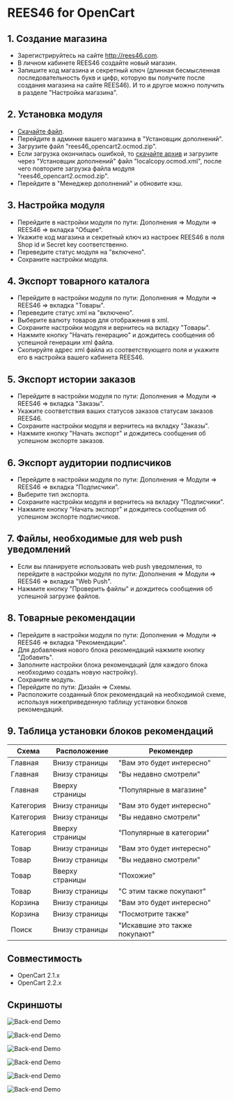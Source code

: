 # REES46 for OpenCart

## 1. Создание магазина

* Зарегистрируйтесь на сайте http://rees46.com.
* В личном кабинете REES46 создайте новый магазин.
* Запишите код магазина и секретный ключ (длинная бесмысленная последовательность букв и цифр, которую вы получите после создания магазина на сайте REES46). И то и другое можно получить в разделе "Настройка магазина".

## 2. Установка модуля

* [Скачайте файл](https://github.com/p0v1n0m/rees46_opencart_2/raw/master/rees46_opencart2.ocmod.zip).
* Перейдите в админке вашего магазина в "Установщик дополнений".
* Загрузите файл "rees46_opencart2.ocmod.zip".
* Если загрузка окончилась ошибкой, то [скачайте архив](https://www.opencart.com/index.php?route=extension/extension/download&extension_download_id=1198841) и загрузите через "Установщик дополнений" файл "localcopy.ocmod.xml", после чего повторите загрузка файла модуля "rees46_opencart2.ocmod.zip".
* Перейдите в "Менеджер дополнений" и обновите кэш.

## 3. Настройка модуля

* Перейдите в настройки модуля по пути: Дополнения => Модули => REES46 => вкладка "Общее".
* Укажите код магазина и секретный ключ из настроек REES46 в поля Shop id и Secret key соответственно.
* Переведите статус модуля на "включено".
* Сохраните настройки модуля.

## 4. Экспорт товарного каталога

* Перейдите в настройки модуля по пути: Дополнения => Модули => REES46 => вкладка "Товары".
* Переведите статус xml на "включено".
* Выберите валюту товаров для отображения в xml.
* Сохраните настройки модуля и вернитесь на вкладку "Товары".
* Нажмите кнопку "Начать генерацию" и дождитесь сообщения об успешной генерации xml файла.
* Скопируйте адрес xml файла из соответствующего поля и укажите его в настройка вашего кабинета REES46.

## 5. Экспорт истории заказов

* Перейдите в настройки модуля по пути: Дополнения => Модули => REES46 => вкладка "Заказы".
* Укажите соответствия ваших статусов заказов статусам заказов REES46.
* Сохраните настройки модуля и вернитесь на вкладку "Заказы".
* Нажмите кнопку "Начать экспорт" и дождитесь сообщения об успешном экспорте заказов.

## 6. Экспорт аудитории подписчиков

* Перейдите в настройки модуля по пути: Дополнения => Модули => REES46 => вкладка "Подписчики".
* Выберите тип экспорта.
* Сохраните настройки модуля и вернитесь на вкладку "Подписчики".
* Нажмите кнопку "Начать экспорт" и дождитесь сообщения об успешном экспорте подписчиков.

## 7. Файлы, необходимые для web push уведомлений

* Если вы планируете использовать web push уведомления, то перейдите в настройки модуля по пути: Дополнения => Модули => REES46 => вкладка "Web Push".
* Нажмите кнопку "Проверить файлы" и дождитесь сообщения об успешной загрузке файлов.

## 8. Товарные рекомендации

* Перейдите в настройки модуля по пути: Дополнения => Модули => REES46 => вкладка "Рекомендации".
* Для добавления нового блока рекомендаций нажмите кнопку "Добавить".
* Заполните настройки блока рекомендаций (для каждого блока необходимо создать новую настройку).
* Сохраните модуль.
* Перейдите по пути: Дизайн => Схемы.
* Расположите созданный блок рекомендаций на необходимой схеме, используя нижеприведенную таблицу установки блоков рекомендаций.

## 9. Таблица установки блоков рекомендаций

Схема | Расположение | Рекомендер
------------ | ------------- | -------------
Главная | Внизу страницы | "Вам это будет интересно"
Главная | Внизу страницы | "Вы недавно смотрели"
Главная | Вверху страницы | "Популярные в магазине"
Категория | Внизу страницы | "Вам это будет интересно"
Категория | Внизу страницы | "Вы недавно смотрели"
Категория | Вверху страницы | "Популярные в категории"
Товар | Внизу страницы | "Вам это будет интересно"
Товар | Внизу страницы | "Вы недавно смотрели"
Товар | Вверху страницы | "Похожие"
Товар | Внизу страницы | "С этим также покупают"
Корзина | Внизу страницы | "Вам это будет интересно"
Корзина | Внизу страницы | "Посмотрите также"
Поиск | Внизу страницы | "Искавшие это также покупают"

## Совместимость

* OpenCart 2.1.x
* OpenCart 2.2.x

## Скриншоты

![Back-end Demo](https://github.com/p0v1n0m/rees46_opencart_2/blob/master/screenshots/01.jpg)

![Back-end Demo](https://github.com/p0v1n0m/rees46_opencart_2/blob/master/screenshots/02.jpg)

![Back-end Demo](https://github.com/p0v1n0m/rees46_opencart_2/blob/master/screenshots/03.jpg)

![Back-end Demo](https://github.com/p0v1n0m/rees46_opencart_2/blob/master/screenshots/04.jpg)

![Back-end Demo](https://github.com/p0v1n0m/rees46_opencart_2/blob/master/screenshots/05.jpg)

![Back-end Demo](https://github.com/p0v1n0m/rees46_opencart_2/blob/master/screenshots/06.jpg)
